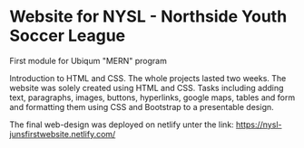 # Website for NYSL - Northside Youth Soccer League

First module for Ubiqum "MERN" program

Introduction to HTML and CSS. The whole projects lasted two weeks. The website was solely created using HTML and CSS. Tasks including adding text, paragraphs, images, buttons, hyperlinks, google maps, tables and form and formatting them using CSS and Bootstrap to a presentable design.

The final web-design was deployed on netlify unter the link:
https://nysl-junsfirstwebsite.netlify.com/
